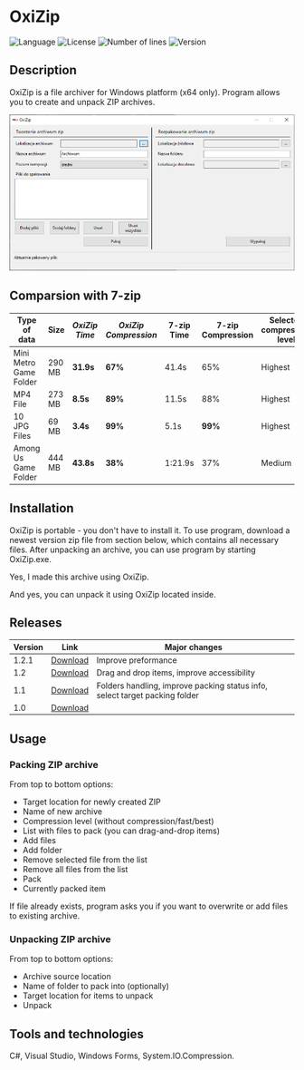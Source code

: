 # OxiZip
![Language](https://img.shields.io/badge/language-C%23-3993fa)
![License](https://img.shields.io/github/license/karolstawowski/OxiZip?color=3993fa)
![Number of lines](https://img.shields.io/tokei/lines/github/karolstawowski/OxiZip?color=3993fa)
![Version](https://img.shields.io/badge/version-1.2.1.0-3993fa) <br>

## Description
OxiZip is a file archiver for Windows platform (x64 only). Program allows you to create and unpack ZIP archives.

<img src="preview.png">

## Comparsion with 7-zip

| Type of data | Size | <i> OxiZip Time </i> | <i> OxiZip Compression </i> | 7-zip Time | 7-zip Compression | Selected compression level |
|--------------|------|---------------|------------------------|--------------|---------------------|----------------------------|
| Mini Metro Game Folder | 290 MB | <b>31.9s </b> | <b> 67% </b> | 41.4s | 65% | Highest |
| MP4 File | 273 MB | <b> 8.5s </b> | <b> 89% </b> | 11.5s | 88% | Highest |
| 10 JPG Files | 69 MB | <b> 3.4s </b> | <b> 99% </b> | 5.1s | <b> 99% </b> | Highest |
| Among Us Game Folder | 444 MB | <b> 43.8s </b> | <b> 38% </b> | 1:21.9s | 37% | Medium |

## Installation

OxiZip is portable - you don't have to install it. To use program, download a newest version zip file from section below, which contains all necessary files. After unpacking an archive, you can use program by starting OxiZip.exe.

Yes, I made this archive using OxiZip. 

And yes, you can unpack it using OxiZip located inside.

## Releases
| Version | Link | Major changes |
|---------|------|---------------|
| 1.2.1 | [Download](https://github.com/karolstawowski/OxiZip/raw/master/Releases/OxiZip_1.2.1.zip) | Improve preformance |
| 1.2 | [Download](https://github.com/karolstawowski/OxiZip/raw/master/Releases/OxiZip_1.2.zip) | Drag and drop items, improve accessibility |
| 1.1 | [Download](https://github.com/karolstawowski/OxiZip/raw/master/Releases/OxiZip_1.1.zip) | Folders handling, improve packing status info, select target packing folder |
| 1.0 | [Download](https://github.com/karolstawowski/OxiZip/raw/master/Releases/OxiZip_1.0.zip) | 

## Usage

 ### Packing ZIP archive
 From top to bottom options:
 - Target location for newly created ZIP
 - Name of new archive
 - Compression level (without compression/fast/best)
 - List with files to pack (you can drag-and-drop items)
 - Add files
 - Add folder
 - Remove selected file from the list
 - Remove all files from the list
 - Pack
 - Currently packed item
 
 If file already exists, program asks you if you want to overwrite or add files to existing archive.
 
 ### Unpacking ZIP archive
 From top to bottom options:
 - Archive source location
 - Name of folder to pack into (optionally)
 - Target location for items to unpack
 - Unpack

## Tools and technologies
C#, Visual Studio, Windows Forms, System.IO.Compression.
